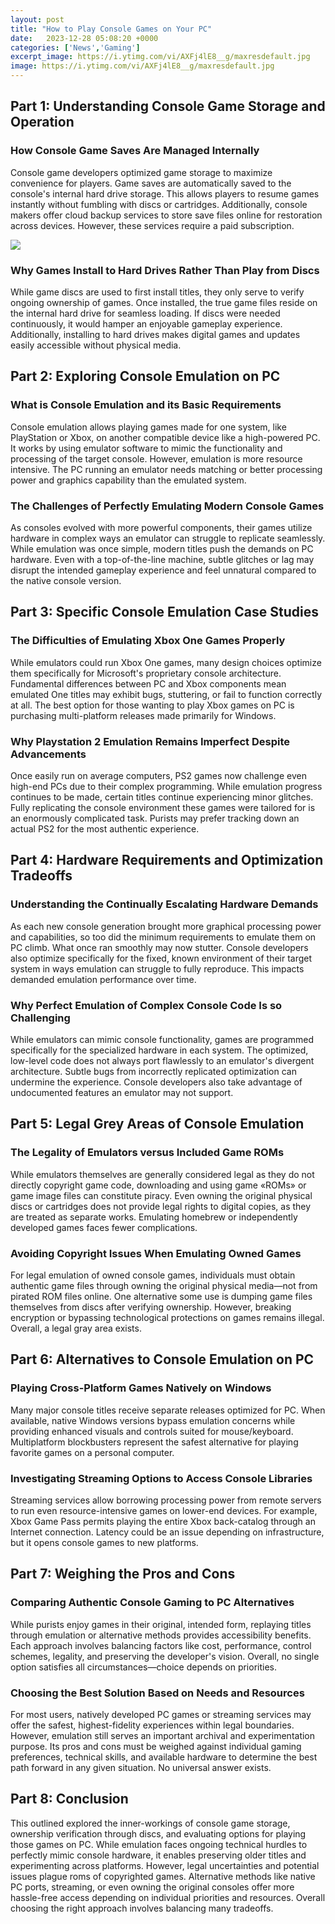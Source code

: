 ```yaml
---
layout: post
title: "How to Play Console Games on Your PC"
date:   2023-12-28 05:08:20 +0000
categories: ['News','Gaming']
excerpt_image: https://i.ytimg.com/vi/AXFj4lE8__g/maxresdefault.jpg
image: https://i.ytimg.com/vi/AXFj4lE8__g/maxresdefault.jpg
---
```


## Part 1: Understanding Console Game Storage and Operation
### **How Console Game Saves Are Managed Internally**
Console game developers optimized game storage to maximize convenience for players. Game saves are automatically saved to the console's internal hard drive storage. This allows players to resume games instantly without fumbling with discs or cartridges. Additionally, console makers offer cloud backup services to store save files online for restoration across devices. However, these services require a paid subscription.

![](https://i.ytimg.com/vi/AXFj4lE8__g/maxresdefault.jpg)
### **Why Games Install to Hard Drives Rather Than Play from Discs**  
While game discs are used to first install titles, they only serve to verify ongoing ownership of games. Once installed, the true game files reside on the internal hard drive for seamless loading. If discs were needed continuously, it would hamper an enjoyable gameplay experience. Additionally, installing to hard drives makes digital games and updates easily accessible without physical media.
## Part 2: Exploring Console Emulation on PC
### **What is Console Emulation and its Basic Requirements**
Console emulation allows playing games made for one system, like PlayStation or Xbox, on another compatible device like a high-powered PC. It works by using emulator software to mimic the functionality and processing of the target console. However, emulation is more resource intensive. The PC running an emulator needs matching or better processing power and graphics capability than the emulated system.
### **The Challenges of Perfectly Emulating Modern Console Games**  
As consoles evolved with more powerful components, their games utilize hardware in complex ways an emulator can struggle to replicate seamlessly. While emulation was once simple, modern titles push the demands on PC hardware. Even with a top-of-the-line machine, subtle glitches or lag may disrupt the intended gameplay experience and feel unnatural compared to the native console version.
## Part 3: Specific Console Emulation Case Studies   
### **The Difficulties of Emulating Xbox One Games Properly**
While emulators could run Xbox One games, many design choices optimize them specifically for Microsoft's proprietary console architecture. Fundamental differences between PC and Xbox components mean emulated One titles may exhibit bugs, stuttering, or fail to function correctly at all. The best option for those wanting to play Xbox games on PC is purchasing multi-platform releases made primarily for Windows.
### **Why Playstation 2 Emulation Remains Imperfect Despite Advancements**  
Once easily run on average computers, PS2 games now challenge even high-end PCs due to their complex programming. While emulation progress continues to be made, certain titles continue experiencing minor glitches. Fully replicating the console environment these games were tailored for is an enormously complicated task. Purists may prefer tracking down an actual PS2 for the most authentic experience.
## Part 4: Hardware Requirements and Optimization Tradeoffs  
### **Understanding the Continually Escalating Hardware Demands**  
As each new console generation brought more graphical processing power and capabilities, so too did the minimum requirements to emulate them on PC climb. What once ran smoothly may now stutter. Console developers also optimize specifically for the fixed, known environment of their target system in ways emulation can struggle to fully reproduce. This impacts demanded emulation performance over time.
### **Why Perfect Emulation of Complex Console Code Is so Challenging**  
While emulators can mimic console functionality, games are programmed specifically for the specialized hardware in each system. The optimized, low-level code does not always port flawlessly to an emulator's divergent architecture. Subtle bugs from incorrectly replicated optimization can undermine the experience. Console developers also take advantage of undocumented features an emulator may not support.
## Part 5: Legal Grey Areas of Console Emulation 
### **The Legality of Emulators versus Included Game ROMs**
While emulators themselves are generally considered legal as they do not directly copyright game code, downloading and using game «ROMs» or game image files can constitute piracy. Even owning the original physical discs or cartridges does not provide legal rights to digital copies, as they are treated as separate works. Emulating homebrew or independently developed games faces fewer complications.
### **Avoiding Copyright Issues When Emulating Owned Games**  
For legal emulation of owned console games, individuals must obtain authentic game files through owning the original physical media—not from pirated ROM files online. One alternative some use is dumping game files themselves from discs after verifying ownership. However, breaking encryption or bypassing technological protections on games remains illegal. Overall, a legal gray area exists.
## Part 6: Alternatives to Console Emulation on PC
### **Playing Cross-Platform Games Natively on Windows**
Many major console titles receive separate releases optimized for PC. When available, native Windows versions bypass emulation concerns while providing enhanced visuals and controls suited for mouse/keyboard. Multiplatform blockbusters represent the safest alternative for playing favorite games on a personal computer.
### **Investigating Streaming Options to Access Console Libraries**  
Streaming services allow borrowing processing power from remote servers to run even resource-intensive games on lower-end devices. For example, Xbox Game Pass permits playing the entire Xbox back-catalog through an Internet connection. Latency could be an issue depending on infrastructure, but it opens console games to new platforms.
## Part 7: Weighing the Pros and Cons  
### **Comparing Authentic Console Gaming to PC Alternatives**
While purists enjoy games in their original, intended form, replaying titles through emulation or alternative methods provides accessibility benefits. Each approach involves balancing factors like cost, performance, control schemes, legality, and preserving the developer's vision. Overall, no single option satisfies all circumstances—choice depends on priorities.
### **Choosing the Best Solution Based on Needs and Resources**  
For most users, natively developed PC games or streaming services may offer the safest, highest-fidelity experiences within legal boundaries. However, emulation still serves an important archival and experimentation purpose. Its pros and cons must be weighed against individual gaming preferences, technical skills, and available hardware to determine the best path forward in any given situation. No universal answer exists.
## Part 8: Conclusion
This outlined explored the inner-workings of console game storage, ownership verification through discs, and evaluating options for playing those games on PC. While emulation faces ongoing technical hurdles to perfectly mimic console hardware, it enables preserving older titles and experimenting across platforms. However, legal uncertainties and potential issues plague roms of copyrighted games. Alternative methods like native PC ports, streaming, or even owning the original consoles offer more hassle-free access depending on individual priorities and resources. Overall choosing the right approach involves balancing many tradeoffs.